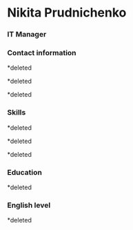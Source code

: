 # Nikita Prudnichenko
### IT Manager
### Contact information
*deleted

*deleted

*deleted

### Skills
*deleted

*deleted

*deleted

### Education
*deleted

### English level
*deleted
